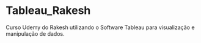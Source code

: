 # Tableau_Rakesh

Curso Udemy do Rakesh utilizando o Software Tableau para visualização e manipulação de dados. 
